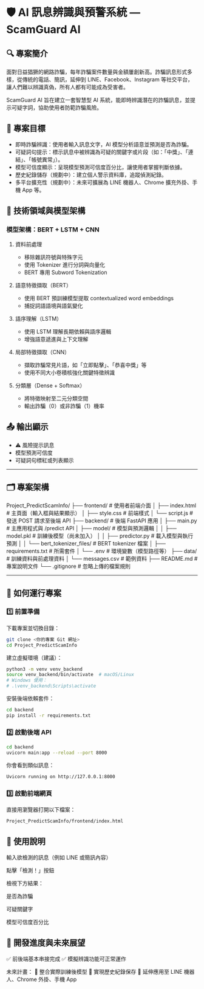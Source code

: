# 🛡️ AI 訊息辨識與預警系統 — ScamGuard AI

## 🔍 專案簡介
面對日益猖獗的網路詐騙，每年詐騙案件數量與金額屢創新高。詐騙訊息形式多樣，從傳統的電話、簡訊，延伸到 LINE、Facebook、Instagram 等社交平台，讓人們難以辨識真偽，所有人都有可能成為受害者。

ScamGuard AI 旨在建立一套智慧型 AI 系統，能即時辨識潛在的詐騙訊息，並提示可疑字詞，協助使用者防範詐騙風險。

## 🎯 專案目標
- 即時詐騙辨識：使用者輸入訊息文字，AI 模型分析語意並預測是否為詐騙。
- 可疑詞句提示：標示訊息中被辨識為可疑的關鍵字或片段（如：「中獎」、「連結」、「帳號異常」）。
- 模型可信度顯示：呈現模型預測可信度百分比，讓使用者掌握判斷依據。
- 歷史紀錄儲存（規劃中）：建立個人警示資料庫，追蹤偵測紀錄。
- 多平台擴充性（規劃中）：未來可擴展為 LINE 機器人、Chrome 擴充外掛、手機 App 等。

## 🧠 技術領域與模型架構

### 模型架構：BERT + LSTM + CNN

1. 資料前處理  
   - 移除雜訊符號與特殊字元  
   - 使用 Tokenizer 進行分詞與向量化  
   - BERT 專用 Subword Tokenization  

2. 語意特徵擷取（BERT）  
   - 使用 BERT 預訓練模型提取 contextualized word embeddings  
   - 捕捉詞語語境與語氣變化  

3. 語序理解（LSTM）  
   - 使用 LSTM 理解長期依賴與語序邏輯  
   - 增強語意遞進與上下文理解  

4. 局部特徵擷取（CNN）  
   - 擷取詐騙常見片語，如「立即點擊」、「恭喜中獎」等  
   - 使用不同大小卷積核強化關鍵特徵辨識  

5. 分類層（Dense + Softmax）  
   - 將特徵映射至二元分類空間  
   - 輸出詐騙（0）或非詐騙（1）機率  

## 📤 輸出顯示
- ⚠️ 風險提示訊息  
- 模型預測可信度  
- 可疑詞句標紅或列表顯示  

---

## 🗂️ 專案架構

Project_PredictScamInfo/
├── frontend/ # 使用者前端介面
│ ├── index.html # 主頁面（輸入框與結果顯示）
│ ├── style.css # 前端樣式
│ └── script.js # 發送 POST 請求至後端 API
├── backend/ # 後端 FastAPI 應用
│ ├── main.py # 主應用程式與 /predict API
│ ├── model/ # 模型與預測邏輯
│ │ ├── model.pkl # 訓練後模型（尚未加入）
│ │ ├── predictor.py # 載入模型與執行預測
│ │ └── bert_tokenizer_files/ # BERT tokenizer 檔案
│ ├── requirements.txt # 所需套件
│ └── .env # 環境變數（模型路徑等）
├── data/ # 訓練資料與前處理資料
│ └── messages.csv # 範例資料
├── README.md # 專案說明文件
└── .gitignore # 忽略上傳的檔案規則

---
## 🚀 如何運行專案

### 1️⃣ 前置準備

下載專案並切換目錄：

```bash
git clone <你的專案 Git 網址>
cd Project_PredictScamInfo
```

建立虛擬環境（建議）：
```bash
python3 -m venv venv_backend
source venv_backend/bin/activate  # macOS/Linux
# Windows 使用：
# .\venv_backend\Scripts\activate
```

安裝後端依賴套件：
```bash
cd backend
pip install -r requirements.txt
```

### 2️⃣ 啟動後端 API
```bash
cd backend
uvicorn main:app --reload --port 8000
```

你會看到類似訊息：
```bash
Uvicorn running on http://127.0.0.1:8000
```

### 3️⃣ 啟動前端網頁
直接用瀏覽器打開以下檔案：
```bash
Project_PredictScamInfo/frontend/index.html
```

## 🧪 使用說明
輸入欲檢測的訊息（例如 LINE 或簡訊內容）

點擊「檢測！」按鈕

檢視下方結果：

是否為詐騙

可疑關鍵字

模型可信度百分比

## 🔭 開發進度與未來展望
✅ 前後端基本串接完成
✅ 模擬辨識功能可正常運作

未來計畫：
📌 整合實際訓練後模型
📌 實現歷史紀錄保存
📌 延伸應用至 LINE 機器人、Chrome 外掛、手機 App
